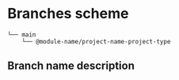 ![]()


# Branches scheme

```
└── main
    └── @module-name/project-name-project-type
```

## Branch name description
